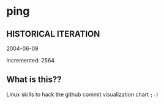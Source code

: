 # ping

## HISTORICAL ITERATION
2004-06-09

Incremented: 2564

## What is this?? 
Linux skills to hack the github commit visualization chart `;-)`
